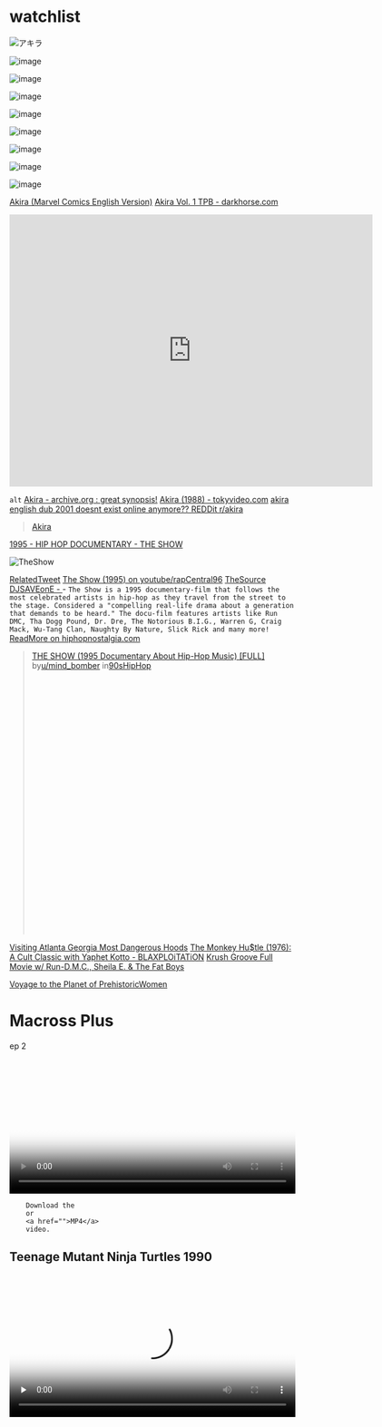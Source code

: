 
# watchlist

![アキラ](https://upload.wikimedia.org/wikipedia/commons/a/ab/Akira_logo.svg)


<div class="tupperware ic" markdown="1">


![image](https://images.darkhorse.com/covers/300/a/akira1.jpg)

![image](https://images.darkhorse.com/common/salestools/previews/akirav1/akirav1p1.jpg)

![image](https://images.darkhorse.com/common/salestools/previews/akirav1/akirav1p2.jpg)

![image](https://images.darkhorse.com/common/salestools/previews/akirav1/akirav1p3.jpg)

![image](https://images.darkhorse.com/common/salestools/previews/akirav1/akirav1p4.jpg)

![image](https://images.darkhorse.com/common/salestools/previews/akirav1/akirav1p5.jpg)

![image](https://images.darkhorse.com/common/salestools/previews/akirav1/akirav1p6.jpg)

![image](https://images.darkhorse.com/common/salestools/previews/akirav1/akirav1p7.jpg)





</div>


[Akira (Marvel Comics English Version)](https://archive.org/details/akira-c-003-v-01-full-color-darkhorse/AKIRA%20-%20c001%20%28v01%29%20%5BFull%20Color%5D%20%5BDarkhorse%5D/) [Akira Vol. 1 TPB - darkhorse.com](https://www.darkhorse.com/Books/40-180/Akira-Vol-1-TPB)

<iframe src="https://archive.org/embed/akira_20230402" width="640" height="480" frameborder="0" webkitallowfullscreen="true" mozallowfullscreen="true" allowfullscreen></iframe>

`alt` [Akira - archive.org : great synopsis!](https://archive.org/details/akira_1988) [Akira (1988) - tokyvideo.com](https://www.tokyvideo.com/video/akira-1988) [akira english dub 2001 doesnt exist online anymore?? REDDit r/akira](https://www.reddit.com/r/akira/comments/swrubx/akira_english_dub_2001_doesnt_exist_online_anymore/)


<blockquote class="imgur-embed-pub" lang="en" data-id="a/WKrHRD9"  ><a href="//imgur.com/a/WKrHRD9">Akira</a></blockquote><script async src="//s.imgur.com/min/embed.js" charset="utf-8"></script>

[1995 - HIP HOP DOCUMENTARY - THE SHOW](https://www.youtube.com/watch?v=2UHm2ASOpXA) 

![TheShow](https://blogger.googleusercontent.com/img/b/R29vZ2xl/AVvXsEhxIZ5HFhTzfw7diKQl9kloFX4SwJcIrtoZXZaTx5B0OI5vPipjLUBpSsDft7WeFf0c7yI5dTNpH1CSPzZPW3IM0aeBfwRAVI7d25RcKrrbLpW0nypkWgiqPKvlArbxSS4Oz89CurGizPOp/s640/the+show+-+big+and+puff.jpg)

[RelatedTweet](https://x.com/RicoThaka/status/1904320514044338291) [The Show (1995) on youtube/rapCentral96](https://youtu.be/35UQsh3FPrk?si=KC836p6WDg9LPlCx) [TheSource](https://thesource.com/tag/brooklyn-graffiti/) [DJSAVEonE - ](https://www.blogger.com/profile/13083316278648144555) - `The Show is a 1995 documentary-film that follows the most celebrated artists in hip-hop as they travel from the street to the stage. Considered a "compelling real-life drama about a generation that demands to be heard." The docu-film features artists like Run DMC, Tha Dogg Pound, Dr. Dre, The Notorious B.I.G., Warren G, Craig Mack, Wu-Tang Clan, Naughty By Nature, Slick Rick and many more! ` [ReadMore on hiphopnostalgia.com](https://www.hiphopnostalgia.com/2019/10/def-jam-show-documentary-1995.html)

<blockquote class="reddit-embed-bq" style="height:500px" data-embed-height="658"><a href="https://www.reddit.com/r/90sHipHop/comments/1eyqi7c/the_show_1995_documentary_about_hiphop_music_full/">THE SHOW (1995 Documentary About Hip-Hop Music) [FULL]</a><br> by<a href="https://www.reddit.com/user/mind_bomber/">u/mind_bomber</a> in<a href="https://www.reddit.com/r/90sHipHop/">90sHipHop</a></blockquote><script async="" src="https://embed.reddit.com/widgets.js" charset="UTF-8"></script>


[Visiting Atlanta Georgia Most Dangerous Hoods](https://youtu.be/oLLR73S493A?t=801) [The Monkey Hu$tle (1976): A Cult Classic with Yaphet Kotto - BLAXPLOiTATiON](https://www.youtube.com/watch?v=DnrJXABTdL0) [Krush Groove Full Movie w/ Run-D.M.C., Sheila E. & The Fat Boys](https://www.youtube.com/watch?v=SDRHe6FEY6M)

[Voyage to the Planet of PrehistoricWomen](https://x.com/BubbleGumPop510/status/1722044330729164804)

# Macross Plus 
ep 2
<video controls preload="none" width="100%" height="auto" poster="https://raw.githubusercontent.com/ricoThaka/rashardmro/refs/heads/master/assets/img/secdefanime.png">

<source src="https://archive.org/download/macross-plus-english-dub-master/Macross%20Plus%20-%20Episode%202%20%5BEnglish%20Dubbed%5D%20%281997%20Manga%20Entertainment%20Home%20Video%20Master%20Tape%29%20%5BBetacam%20SP%20Transfer%5D.mp4" type="video/mp4" />    
<source src="https://archive.org/download/macross-plus-english-dub-master/Macross%20Plus%20-%20Episode%202%20%5BEnglish%20Dubbed%5D%20%281997%20Manga%20Entertainment%20Home%20Video%20Master%20Tape%29%20%5BBetacam%20SP%20Transfer%5D.mp4" type="video/mp4" />
      
        Download the
        or
        <a href="">MP4</a>
        video.
</video>

## Teenage Mutant Ninja Turtles 1990 

<video controls preload="none"  width="100%" height="auto" poster="https://pbs.twimg.com/media/GW55EZPboAAdLG0?format=jpg&name=large">

  <source src="https://archive.org/download/teenage-mutant-ninja-turtles-open-matte/Teenage%20Mutant%20Ninja%20Turtles%20Open%20Matte.mp4" type="video/mp4" />

  <source src="https://archive.org/download/teenage-mutant-ninja-turtles-1990-720p-blu-ray-yts.-mx/Teenage.Mutant.Ninja.Turtles.1990.720p.BluRay.x264-%5BYTS.AM%5D.mp4" type="video/mp4" />

  Download the
  or
  <a href="https://archive.org/download/teenage-mutant-ninja-turtles-open-matte/Teenage%20Mutant%20Ninja%20Turtles%20Open%20Matte.mp4">MP4</a>
  video.
</video>

![TMNT](https://pbs.twimg.com/media/GW59Xgea8AEo9Pr?format=jpg&name=large)


# Astroboy / Tetsuwan Atom (1963) (japanese)
<iframe src="https://archive.org/embed/anonymoose034dvd10bit9673730c" width="640" height="480" frameborder="0" webkitallowfullscreen="true" mozallowfullscreen="true" allowfullscreen></iframe>

# Project Ako プロジェクトA子,
![ProjectAko](https://upload.wikimedia.org/wikipedia/en/7/70/Project_A-ko_Poster.jpg) [![Twitter Follow](https://img.shields.io/badge/Social-Latto__-blue?style=social&logo=X)](https://twitter.com/Latto) this is awkward, worst case you know i was a bigtime jehovhas Witness and im talking to you because you look like erika, and you know there was like one of your tribes women [Shannon Clausell](https://www.youtube.com/watch?v=N4oMrTT_fZw) and in the real world since im not in a cube anymore theres a lot of you that dont come into Jehovahs Witnesses bc you are [True Mulattos](https://en.wikipedia.org/wiki/Los_Angeles_Pobladores) of Southern California [`Los Angeles Pobladores`](https://en.wikipedia.org/wiki/Talk:Los_Angeles_Pobladores)  . I like [Project Ako]() Coral and other kids [![Twitter Follow](https://img.shields.io/badge/Social-parksideaps__-blue?style=social&logo=X)](https://twitter.com/parksideaps) so if coral still breathing she will like this, if not if her friend rose Jenevive Daughter an there was Raven in Constancia townhouse by [T_L_C_OlD_HOUSE](https://www.youtube.com/watch?v=92gHq1s6G-c) [Wiki Project Ako](https://en.wikipedia.org/wiki/Project_A-ko) [imdb](https://www.imdb.com/title/tt0091794/) [FanDom](https://a-ko.fandom.com/wiki/Project_A-ko) [RedditPost](https://www.reddit.com/r/TwoBestFriendsPlay/comments/13g27k1/ive_watched_all_the_project_ako_movies_this_is/) [Emi Shinohara, RIP](https://projecta-ko.com/emi-shinohara-rip/) [MyAnimeList](https://myanimelist.net/anime/212/Project_A-Ko)

<video controls preload="none"   width="100%" height="auto" poster="https://media.tenor.com/ew7jC3Fu9hIAAAAM/project-a-ko-ako.gif">
    
<source src="https://archive.org/download/ProjectAKo1/Project%20A%20Ko%201.mp4" type="video/mp4" />
         Download the
        or
<a href="https://archive.org/download/ProjectAKo1/Project%20A%20Ko%201.mp4">MP4</a>
        video.
</video> 

# [Where is SDO?](https://sdo.gsfc.nasa.gov/mission/moc.php)
<video controls preload="none"   width="100%" height="auto" poster="https://sdo.gsfc.nasa.gov/assets/img/latest/latest_1024_0193.jpg">
    
<source src="https://sdo.gsfc.nasa.gov/assets/img/latest/mpeg/latest_1024_0193.mp4" type="video/mp4" />
         Download the
        or
<a href="https://sdo.gsfc.nasa.gov/assets/img/latest/mpeg/latest_1024_0193.mp4">MP4</a>
        video.
</video> 

<iframe src="https://archive.org/embed/arcade_xmcota" width="560" height="384" frameborder="0" webkitallowfullscreen="true" mozallowfullscreen="true" allowfullscreen></iframe>

# Max Headroom - Complete Series
[Archive](https://archive.org/details/max-headroom-complete/Max+Headroom+S1E1+-+Blipverts.mp4)

<video controls preload="none"  poster="https://images.sbs.com.au/dims4/default/49ccab4/2147483647/strip/true/crop/1440x810+0+165/resize/1280x720!/quality/90/?url=http%3A%2F%2Fsbs-au-brightspot.s3.amazonaws.com%2Fdrupal%2Fguide%2Fpublic%2Fpodcast_images%2Fcatwoman_batman_college.jpg&imwidth=960">
<source src="https://archive.org/download/max-headroom-complete/Max%20Headroom%20S1E1%20-%20Blipverts.mp4" type="video/mp4" />
  Download the
  <a href="https://archive.org/download/max-headroom-complete/Max%20Headroom%20S1E1%20-%20Blipverts.mp4">MP4</a>
  video.
</video>



# Batman. The. Movie. 1966.i
![BATMAN 1966 is me an NORMANI at BUBBLETEA WILL](https://upload.wikimedia.org/wikipedia/en/6/69/Batman1966Poster.jpg)
its an [html5 video player](https://developer.mozilla.org/en-US/docs/Web/HTML/Element/video) so i hope u can find the play button! - [Rashard/Thaka](https://thakarashard.github.io/) 
[ARCHiVE](https://archive.org/details/batman.-the.-movie.-1966.i) [IMDB](https://www.imdb.com/title/tt0060153/?ref_=tt_mv_close) [HTML5ViDEO - CLOUDFLARE - whitepaper?](https://www.cloudflare.com/learning/video/how-html5-video-works/) [HTML5 Video Tags: The Ultimate Guide [2024]](https://bitmovin.com/blog/html5-video-tag-guide/)

>Batman (also known as Batman: The Movie) is a 1966 American superhero film directed by Leslie H. Martinson. Based on the television series, and the first full-length theatrical adaptation of the DC Comics character of the same name, the film stars Adam West as Batman and Burt Ward as Robin. The film hit theaters two months after the last episode of the first season of the television series. [WiKiPEDiA - BATMAN66](https://en.wikipedia.org/wiki/Batman_(1966_film)) [ArtDecoBatman 1943 Serial](https://archive.org/details/batman-1943-episode-01) [BATMAN(1966)](https://archive.org/details/batman-1966_202112)


<video controls preload="none"  poster="https://images.sbs.com.au/dims4/default/49ccab4/2147483647/strip/true/crop/1440x810+0+165/resize/1280x720!/quality/90/?url=http%3A%2F%2Fsbs-au-brightspot.s3.amazonaws.com%2Fdrupal%2Fguide%2Fpublic%2Fpodcast_images%2Fcatwoman_batman_college.jpg&imwidth=960">
<source src="https://ia803406.us.archive.org/32/items/batman.-the.-movie.-1966.i/Batman.The.Movie.1966.i.mp4" type="video/mp4" />
  Download the
  <a href="https://ia803406.us.archive.org/32/items/batman.-the.-movie.-1966.i/Batman.The.Movie.1966.i.mp4">MP4</a>
  video.
</video>

# Animal Farm
 [<img src="https://upload.wikimedia.org/wikipedia/commons/f/fb/Animal_Farm_-_1st_edition.jpg" alt="animal farm george orwell" />](https://upload.wikimedia.org/wikipedia/commons/f/fb/Animal_Farm_-_1st_edition.jpg)
 1954 [British](https://youtu.be/bwoHmubxDIg?si=JjDowEBAwy1dJZfX)-[American](https://youtu.be/bwoHmubxDIg?si=JjDowEBAwy1dJZfX) animated comedy-drama film produced by [Halas and Batchelor](https://en.wikipedia.org/wiki/Halas_and_Batchelor), based on the novel of the same name by [George Orwell](https://www.lapl.org/teens/books/teen-reviews/teen-review-1984-george-orwell). [AnimalFarm Trailer 1954](https://youtu.be/1KVYvlgCrao?si=rbllciWhcuwLg78Q) [imdb - summary](https://www.imdb.com/title/tt0047834/plotsummary/?ref_=tt_stry_pl) [Book - PDF - ARCHiVE - AnimalFarm](https://ia800905.us.archive.org/25/items/AnimalFarmByGeorgeOrwell/Animal%20Farm%20by%20George%20Orwell.pdf) [Alt download book](https://archive.org/details/AnimalFarm-English-GeorgeOrwell) [FANDOM](https://animal-farm.fandom.com/wiki/Animal_Farm_Wiki) [Wiki](https://en.wikipedia.org/wiki/Animal_Farm)

  <video  controls src="https://archive.org/download/animalfarm1954_20190809/Animal%20Farm%201954.mp4" poster="https://pbs.twimg.com/media/GJ3oD4vacAADC3A?format=jpg&name=large">
    Sorry, your browser doesn't support embedded videos, but don't worry, you can
    <a href="https://vossenwheels.com/wheel/s21-01-carbon/">download it</a>
    and watch it with your favorite video player!
  </video>

  Something wrong with that ninja turtles link, its like it was recoired with something to compensate for a wide screen, i understand the biology but goddam i hate that shit - rashard(thaka)

# The Complete SEASON 1 Of TMNT 1987 5 FULL EPISODES Teenage Mutant Ninja Turtles [archive](https://archive.org/details/the-complete-season-1-of-tmnt-1987-5-full-episodes-teenage-mutant-ninja-turtles_202310)

<iframe src="https://archive.org/embed/the-complete-season-1-of-tmnt-1987-5-full-episodes-teenage-mutant-ninja-turtles_202310" width="640" height="480" frameborder="0" webkitallowfullscreen="true" mozallowfullscreen="true" allowfullscreen></iframe>





[Fire and Ice 1983](https://archive.org/details/a137ee3e2a37701695abd791d95bfeaf-1080p)

<video controls preload="none"  width="100%" height="auto" poster="https://cover.box3.net/newsimg/dvdmov/max1126915764-frontback-cover.jpg">

  <source src="https://archive.org/download/a137ee3e2a37701695abd791d95bfeaf-1080p/a137ee3e2a37701695abd791d95bfeaf-1080p.mp4" type="video/mp4" />

  <source src="https://archive.org/download/a137ee3e2a37701695abd791d95bfeaf-1080p/a137ee3e2a37701695abd791d95bfeaf-1080p.mp4" type="video/mp4" />

  Download the
  or
  <a href="https://archive.org/download/a137ee3e2a37701695abd791d95bfeaf-1080p/a137ee3e2a37701695abd791d95bfeaf-1080p.mp4">MP4</a>
  video.
</video>

![TMNT](https://m.media-amazon.com/images/I/91pD0WLbJYL._AC_UF1000,1000_QL80_.jpg)

<a href="https://www.retrogames.cc/arcade-games/teenage-mutant-ninja-turtles-japan-2-players.html"><h3>Arcade</h3><img src="https://pbs.twimg.com/media/GW51FBDa8AI2P5E?format=png&name=small"></a>
        </div>
    </div>
    <div class="panelColumn">
      <div class="rightColumn">

<a href="https://archive.org/details/internetarcadeturbo?page=3"><h3>movie</h3><img src="https://pbs.twimg.com/media/GW51IXXbkAAc1lD?format=jpg&name=medium"></a>
         </div>
    </div>
  </div>
</div>


<div class="twoPanelSpread">
  <div class="row">
    <div class="panelColumn">
      <div class="leftColumn">
<a href="https://www.retrogames.cc/nes-games/teenage-mutant-ninja-turtles-tournament-fighters-usa.html"><h3>NES</h3><img src="https://pbs.twimg.com/media/GW5yAESa8AMD3xj?format=jpg&name=large"></a>
        </div>
    </div>
    <div class="panelColumn">
      <div class="rightColumn">

<a href="https://www.retrogames.cc/snes-games/teenage-mutant-ninja-turtles-tournament-fighters-usa.html"><h3>SNES</h3><img src="https://pbs.twimg.com/media/GW5yQFza8AAjv7K?format=jpg&name=large"></a>
         </div>
    </div>
  </div>
</div>

![TMNTtf](https://pbs.twimg.com/media/GW5w1TKa8AAJNxZ?format=jpg&name=large)


[MC Hammer BREAKS Silence And Exposes Diddy](https://www.youtube.com/watch?v=IUEeLnxT6-I)
[Smokey and the Bandit](https://lastchancepowerdrive.com/2019/08/10/smokey-and-the-bandit-filming-sites/)
<video controls preload="none"  width="100%" height="auto" poster="https://www.salvationsouth.com/wp-content/uploads/2023/12/CONDENSED-bandit-cover-1024x576.jpg">

  <source src="https://archive.org/download/SmokeyAndTheBandit/Smokey%20and%20the%20Bandit.mp4" type="video/mp4" />
  <source src="https://archive.org/download/SmokeyAndTheBandit/Smokey%20and%20the%20Bandit.ogv" type="video/ogg" />

  Download the
  or
  <a href="https://archive.org/download/SmokeyAndTheBandit/Smokey%20and%20the%20Bandit.mp4">MP4</a>
  video.
</video>

[THE SOUTH WE SAW IN THE BANDIT](https://www.salvationsouth.com/the-south-we-thought-we-saw-in-smokey-and-the-bandit-ed-southern/) [Watch Stream On the InterNet Archive - Smokey and The Bandit](https://archive.org/details/SmokeyAndTheBandit)


### Who's the Man? Comedy · Crime · Mystery
In this hip-hop whodunnit, Doctor Dré and Ed Lover play two barbers-turned-policemen who find themselves investigating their friend’s murder [TUBi](https://tubitv.com/movies/100000434/who-s-the-man) [TV_GUiDE](https://www.tvguide.com/movies/whos-the-man/2030109905/) [Yo! MTV Raps](https://en.wikipedia.org/wiki/Yo!_MTV_Raps) [https://plex](https://watch.plex.tv/movie/whos-the-man) [Who's the Man Soundtrack](https://youtube.com/playlist?list=PLvmdgH_DpOdI5xbuPGzzTVgTtr4XJneTq&si=g9KLLHPxeiLa0xVv) [ARCHiVE](https://archive.org/details/who-s-the-man-d-2-t-00) [Party AnD BullshiT](https://youtu.be/jX3bdJbo9ec?si=xRD48DfBGuc6UXL5)

<video controls preload="none"  poster="https://m.media-amazon.com/images/M/MV5BNGIxNjY3ZTktMmNlOS00MDdmLWE3NTYtNGQ4N2I3MWNlNDg5XkEyXkFqcGdeQXVyMjUyNDk2ODc@._V1_.jpg">
    
<source src="https://archive.org/download/who-s-the-man-d-2-t-00/WHO%27S%20THE%20MAN-D2_t00.mp4" type="video/mp4" />
         Download the
        or
<a href="https://archive.org/download/who-s-the-man-d-2-t-00/WHO%27S%20THE%20MAN-D2_t00.mp4">MP4</a>
        video.
</video> 

['Ranma ½: The Battle of Nekonron China! Fight to Break the Rules!!' (らんま½ 中国寝崑崙大決戦！掟やぶりの激闘篇！！](https://ranma.fandom.com/wiki/Big_Trouble_in_Nekonron,_China) [imdb](https://www.imdb.com/title/tt0101583/plotsummary/?ref_=tt_ov_pl) When Prince Kirin of the 7 Lucky Gods shows up at the Tendo dojo looking for his bride-to-be, guess who's accidentally holding the scroll that signifies his future mate? [blogspot](https://animeannoyances.blogspot.com/2018/12/recap-ranma-12-big-trouble-in-nekonron.html) [rotten tomatoes](https://www.rottentomatoes.com/m/ranma_12_the_movie_1_big_trouble_in_nekonron_china_1991) [ANN](https://www.animenewsnetwork.com/encyclopedia/anime.php?id=1534)

<video controls preload="none"  width="100%" height="auto" poster="https://static.wikia.nocookie.net/ranma/images/6/69/SeriesMovie01.png/revision/latest?cb=20120928053559">

<source src="https://dn720405.ca.archive.org/0/items/getvid_20220408/getvid.mp4" type="video/mp4" />    
<source src="https://dn720405.ca.archive.org/0/items/getvid_20220408/getvid.mp4" type="video/mp4" />
      
Download the
        or
      <a href="https://dn720405.ca.archive.org/0/items/getvid_20220408/getvid.mp4">MP4</a>
        video.
</video>

[Super Dimension Fortress: Macross Episodes](https://archive.org/download/sdf-macross-episode-8-longest-birthday-adv-dub_202108)

<video controls preload="none"  height="auto" poster="https://a.storyblok.com/f/178900/1280x720/6f9e6c0a89/sdf-macross-hero.jpg/m/1200x0/filters:quality(95)format(webp)">

<source src="https://archive.org/download/sdf-macross-episode-8-longest-birthday-adv-dub_202108/SDF%20Macross%20%20Episode%2001%20%20Booby%20Trap%20%20%28ADV%20Dub%29.mp4" type="video/mp4" />    
<source src="https://archive.org/download/sdf-macross-episode-8-longest-birthday-adv-dub_202108/SDF%20Macross%20%20Episode%2001%20%20Booby%20Trap%20%20%28ADV%20Dub%29.mp4" type="video/mp4" />
      
Download the
        or
      <a href="https://archive.org/download/sdf-macross-episode-8-longest-birthday-adv-dub_202108/SDF%20Macross%20%20Episode%2001%20%20Booby%20Trap%20%20%28ADV%20Dub%29.mp4">MP4</a>
        video.
</video>



[Macross Plus [OVA] (English Dub) Home Video Master Transfer (Betacam)](https://archive.org/details/macross-plus-english-dub-master)
Macross Plus (マクロスプラス, Makurosu Purasu) is a four-episode anime OVA and theatrical movie in the Macross series. It was the first sequel to the original Macross television series that took place in the official timeline (Macross II was quickly retconned by series creator Shōji Kawamori as a parallel world story in the Macross universe). Plus was a groundbreaking combination of traditional cel and computer-generated animation at the time of its release, paving the way for the incorporation of more computer-generated imagery in Japanese animation.[Wiki](https://en.wikipedia.org/wiki/Macross_Plus) [imdb](https://www.imdb.com/title/tt0110426/) [GFR](https://www.giantfreakinrobot.com/ent/macross-plus-anime-greatest-format.html) [My Anime List](https://myanimelist.net/anime/474/Macross_Plus) [OVA_FiLES](https://archive.org/download/macross-plus-english-dub-master)

<video controls preload="none"   height="auto" poster="https://media0.giphy.com/media/v1.Y2lkPTc5MGI3NjExYXE1MG12eDB1MmNvMDdoa2JoMG1pbjBvYXJ4aGY0NWlqNzF1YjA0OSZlcD12MV9pbnRlcm5hbF9naWZfYnlfaWQmY3Q9Zw/3o7qDQEzc4uJ2rwsbS/giphy.webp">

<source src="https://archive.org/download/macross-plus-english-dub-master/Macross%20Plus%20-%20Episode%201%20%5BEnglish%20Dubbed%5D%20%281997%20Manga%20Entertainment%20Home%20Video%20Master%20Tape%29%20%5BBetacam%20SP%20Transfer%5D.mp4" type="video/mp4" />    
<source src="https://archive.org/download/macross-plus-english-dub-master/Macross%20Plus%20-%20Episode%201%20%5BEnglish%20Dubbed%5D%20%281997%20Manga%20Entertainment%20Home%20Video%20Master%20Tape%29%20%5BBetacam%20SP%20Transfer%5D.mp4" type="video/mp4" />
      
Download the
        or
      <a href="https://dn720405.ca.archive.org/0/items/getvid_20220408/getvid.mp4">MP4</a>
        video.
</video>


## Computer Doc/Movie collection



<iframe src="https://archive.org/embed/ComputerHackingDocumentriesMegaCollection" width="640" height="480" frameborder="0" webkitallowfullscreen="true" mozallowfullscreen="true" allowfullscreen></iframe>

[Files for ComputerHackingDocumentriesMegaCollection](https://archive.org/download/ComputerHackingDocumentriesMegaCollection)
---

### The Red Planet Mars
An American scientist is able to contact and communicate with Mars with shattering political, economic, and spiritual repercussions. [imdb](https://www.imdb.com/title/tt0045073/)
<video controls preload="none"  
  src="https://archive.org/download/the-red-planet-mars/the%20red%20planet%20mars.mp4"
  poster="https://i.ebayimg.com/images/g/31cAAOSwu1VW6VuC/s-l1600.webp">

  Sorry, your browser doesn't support embedded videos, but don't worry, you can
  <a href="https://archive.org/download/the-red-planet-mars/the%20red%20planet%20mars.mp4">download it</a>
  and watch it with your favorite video player!
</video>


[My Favorite Martian Season 1 Episode 1 (1963) My Favorite Martin](https://www.youtube.com/watch?v=9bg9AGmYv84)
[My Favorite Martian Full Episodes Season 1 E20 - My Nephew The Artist](https://www.dailymotion.com/video/x822j08)
[My Favorite Martian Full Episodes Season 3 E23 - When A Martian Makes His Violin Cry](https://www.dailymotion.com/video/x81hpd9)
[Full text of "The book of Mars"](https://archive.org/stream/bookofmars00glas/bookofmars00glas_djvu.txt) 
[Heath cliff and the Cadillac cats episodes + Heathcliff (animated flick)](https://archive.org/details/HeathcliffanimatedFlick)


[Street Fighter II: The Animated Series](https://myanimelist.net/anime/876/Street_Fighter_II_V?cat=anime)
[Street Fighter II V (Includes ADV dub)](https://archive.org/details/street-fighter-ii-v-07-manga-adv-jpn-film-store-group_202107)
[Street Fighter: The Animated Series 1-26](https://archive.org/details/18FaceOfFury)
[Street Fighter II: The Animated Movie (1994)](https://www.youtube.com/watch?v=mNaF9SaPx2Y)
<video controls preload="none"  
  src="https://archive.org/download/street-fighter-ii-the-animated-movie-uncensored-1994/Street%20Fighter%20II%20%20-%20The%20Animated%20Movie%20UNCENSORED%20-%20%20%20%281994%29.mp4"
  poster="https://i.ebayimg.com/images/g/JGMAAOSwiClk-rJw/s-l960.webp">

  Sorry, your browser doesn't support embedded videos, but don't worry, you can
  <a href="https://archive.org/download/street-fighter-ii-the-animated-movie-uncensored-1994/Street%20Fighter%20II%20%20-%20The%20Animated%20Movie%20UNCENSORED%20-%20%20%20%281994%29.mp4">download it</a>
  and watch it with your favorite video player!
</video>

<div class="pinupImage expandingGallery">
<img src="https://i.ebayimg.com/images/g/45sAAOSwl8NkWpYB/s-l1600.webp" />
<img src="https://i.ebayimg.com/images/g/liYAAOSwKUNkWpYC/s-l960.webp" />
<img src="https://i.ebayimg.com/images/g/m2UAAOSw3whkWpYD/s-l960.webp" />
<img src="https://i.ebayimg.com/images/g/cPAAAOSwQmdkWpYF/s-l960.webp" />
</div>

<div class="pinupImage expandingGallery">
<img src="https://pbs.twimg.com/media/GO7wAqIbEAIdTOo?format=jpg&name=large" />
<img src="https://pbs.twimg.com/media/GO7vsNvbEAQVnpl?format=jpg&name=large" />
<img src="https://pbs.twimg.com/media/GO7w2bRbEAIbDDS?format=jpg&name=large" />
<img src="https://pbs.twimg.com/media/GO7xsp2aUAAVm5-?format=jpg&name=large" />

</div>
<img src="https://pbs.twimg.com/media/GO7v9QDaAAED8Vq?format=jpg&name=large" />
<a href="https://thetshirtlady.com/wp-content/uploads/2023/05/TTSLSon-768x398.png"> 

[Bewitched Pilot Episode I, Darrin, Take This Witch, Samantha  S1E1  ](https://youtu.be/oB_vXlgcCpw?si=O_TWnWDvSjS7-kYS)

### Divide and Conquer (film)
[Divide and Conquer (1943)](https://upload.wikimedia.org/wikipedia/commons/5/5d/Why_We_Fight-_Divide_and_Conquer.webm) is the third film of Frank Capra's Why We Fight propaganda film series and deals with the Nazi conquest of Western Europe in 1940. [ReadMoreOnWikiPedia](https://en.wikipedia.org/wiki/Divide_and_Conquer_(film))

<video controls preload="none"  
  src="https://upload.wikimedia.org/wikipedia/commons/5/5d/Why_We_Fight-_Divide_and_Conquer.webm"
  poster="https://pbs.twimg.com/media/GP_VBuEbEAEmjbi?format=jpg&name=large">

  Sorry, your browser doesn't support embedded videos, but don't worry, you can
  <a href="https://upload.wikimedia.org/wikipedia/commons/5/5d/Why_We_Fight-_Divide_and_Conquer.webm">download it</a>
  and watch it with your favorite video player!
</video>


### [Divide and Conquer](https://commons.wikimedia.org/wiki/File:U.S._War_Department_-_Divide_and_Conquer_(1943).webm)

Divide and rule policy (Latin: divide et impera), or divide and conquer, in politics and sociology is gaining and maintaining power divisively. This includes the exploitation of existing divisions within a political group by its political opponents, and also the deliberate creation or strengthening of such divisions.

The strategy, but not the phrase, applies in many ancient cases: the example of Aulus Gabinius exists, parting the Jewish nation into five conventions, reported by Flavius Josephus in Book I, 169–170 of The Jewish War (De bello Judaico).[1] Strabo also reports in Geographica, 8.7.3[2] that the Achaean League was gradually dissolved when it became part of the Roman province of Macedonia, as the Romans treated the various states differently, wishing to preserve some and to destroy others.[citation needed]

Elements of this technique involve: [citation needed]

creating or encouraging divisions among the subjects to prevent alliances that could challenge the sovereign and distributing forces so that they overpower each other.
aiding and promoting those who are willing to cooperate with the sovereign
fostering distrust and enmity between local rulers
encouraging meaningless expenditures that reduce the capability for political and military spending [Read<oreOnWikiPedia](https://en.wikipedia.org/wiki/Divide_and_rule) [imdb](https://www.imdb.com/title/tt0173769/)

### [Jonny Quest ](https://archive.org/download/jonny-quest-60s-complete)

<iframe src="https://archive.org/embed/jonny-quest-60s-complete" width="640" height="480" frameborder="0" webkitallowfullscreen="true" mozallowfullscreen="true" allowfullscreen></iframe>

![https://upload.wikimedia.org/wikipedia/en/f/f7/Jonny-quest-logo.jpg](https://upload.wikimedia.org/wikipedia/en/f/f7/Jonny-quest-logo.jpg)
Jonathan "Jonny" Quest is the son of Dr. Benton Quest and often accompanies him on his scientific investigations. Jonny has an adoptive brother and best friend, Hadji, and mentor/tutor, Race Bannon. He also has a pet dog named Bandit.[johnnyquest.fandom](https://jonnyquest.fandom.com/wiki/Jonny_Quest_(character)) [Jonny Quest/Doug Wildey “Where Does It Come From ” Pt 7](https://trekkercomic.com/2015/08/06/jonny-questdoug-wildey-where-does-it-come-from-pt-7/)
![JohnnyQuest](https://trekkercomic.com/wp-content/uploads/2015/08/JQ_SignedStatOfTeam_Medium.jpg)

![JohnnyBravo](https://upload.wikimedia.org/wikipedia/commons/thumb/b/be/Johnny_Bravo_series_logo.png/800px-Johnny_Bravo_series_logo.png)

<iframe src="https://archive.org/embed/johnnybravo1997" width="640" height="480" frameborder="0" webkitallowfullscreen="true" mozallowfullscreen="true" allowfullscreen></iframe>
[https://Johnny_Bravo](https://en.wikipedia.org/wiki/Johnny_Bravo)

### Mobile Suit Gundam 0083 Stardust Memory   Episode Irregulats in Albion   Subtitled English [watch](https://archive.org/details/Mobile_Suit_Gundam_0083_Stardust_Memory_Episode_Irregulats_in_Albion_Subtitled_E)
[Mobile Suit Gundam: The Witch from Mercury Ep. 1 | DUB | The Witch and the bride](https://www.youtube.com/watch?v=DF8aTKLYouw) [LiveAction GUNDAM :netflix:](https://youtu.be/s_fNP-ipgJA?si=TPxldMjjMzNYbPYP) [imdb](https://www.imdb.com/title/tt0159172/) [Mobile Suit Gundam](https://www.crunchyroll.com/series/GKEH2G9XV/mobile-suit-gundam) [Synopsis](https://myanimelist.net/anime/80/Kidou_Senshi_Gundam) It is year 0079 of the Universal Century. Mankind has moved to space, living in colony clusters known as "Sides." One of these Sides declares itself the "Principality of Zeon" and declares war on the Earth Federation, the governmental body currently ruling Earth. Using powerful humanoid robots known as "mobile suits," Zeon quickly gains the upper hand. [r/MobileSuitGundam](https://www.reddit.com/r/MobileSuitGundam/) 
[This Year’s Special Animation Program: Mobile Suit Gundam　 The First-Ever Major Screening Occasion to Showcase the Monumental Works!](https://2015.tiff-jp.net/news/en/?p=8906)

[[ 47] Mobile Suit Gundam Wing](https://archive.org/details/47-mobile-suit-gundam-wing)

<iframe src="https://archive.org/embed/47-mobile-suit-gundam-wing" width="640" height="480" frameborder="0" webkitallowfullscreen="true" mozallowfullscreen="true" allowfullscreen></iframe>


### They Live

### [They Live 1989 VHS](https://archive.org/details/they-live-1989-vhs)

They Live is a 1988 American science fiction action horror film[b] written and directed by John Carpenter, based on the 1963 short story "[Eight O'Clock in the Morning](https://ia801600.us.archive.org/9/items/eight-oclock-in-the-morning/Eight%20o%27clock%20in%20the%20morning.pdf)" by [Ray Nelson](https://www.goodreads.com/book/show/5841632-eight-o-clock-in-the-morning) 
[Radell Faraday Nelson](https://en.wikipedia.org/wiki/Ray_Nelson_(author)) (October 3, 1931 – November 30, 2022) was an American science fiction author and cartoonist
 . [imdb](https://www.imdb.com/title/tt0096256/)[ReadMoreOnWikipedia](https://en.wikipedia.org/wiki/They_Live)
<video controls preload="none"  
  src="https://archive.org/download/they-live-1989-vhs/They%20Live%201989%20VHS%20.mp4"
  poster="https://i.gifer.com/origin/81/817aa974b6c8bad26b3f2ef4a7a21848_w200.gif">

  Sorry, your browser doesn't support embedded videos, but don't worry, you can
  <a href="https://archive.org/download/they-live-1989-vhs/They%20Live%201989%20VHS%20.mp4">download it</a>
  and watch it with your favorite video player!
</video> 


[![BubbleGumPop_Sartu_Normani](https://pbs.twimg.com/media/GP-49yYbEAEUvTf?format=jpg&name=medium)](https://pbs.twimg.com/media/GP-49yYbEAEUvTf?format=jpg&name=medium "Redirect to homepage")
## Anime 

### Sailor Moon The Movies VHS English Edited Version

### [Sailor Moon The Movies Special Uncut Subtitled Edition VHS](https://archive.org/details/sailor-moon-the-movies-special-uncut-subtitled-edition-vhs_202109)

These are from the official uncut subtitled edition VHS tapes released by Pioneer Entertainment
 . [ReadMoreOnWikipedia](https://en.wikipedia.org/wiki/Sailor_Moon)
<video controls preload="none"  
  src="https://archive.org/download/sailor-moon-the-movies-special-uncut-subtitled-edition-vhs_202109/Sailor%20Moon%20R%20The%20Movie%20Special%20Uncut%20Subtitled%20Edition%20VHS.mp4"
  poster="https://media0.giphy.com/media/v1.Y2lkPTc5MGI3NjExcm51ZDhkdDR1MHh5YjVxMHg2aXI0a25ydWU1MjM5M3ZvN2hoMnl1ayZlcD12MV9pbnRlcm5hbF9naWZfYnlfaWQmY3Q9Zw/Djk6OV5llwUb6/giphy.webp">

  Sorry, your browser doesn't support embedded videos, but don't worry, you can
  <a href="https://archive.org/download/sailor-moon-the-movies-special-uncut-subtitled-edition-vhs_202109/Sailor%20Moon%20R%20The%20Movie%20Special%20Uncut%20Subtitled%20Edition%20VHS.mp4">download it</a>
  and watch it with your favorite video player!
</video>
<a href="https://upload.wikimedia.org/wikipedia/en/1/15/Pretty_Soldier_Sailor_Moon_arcade_flyer.jpg"><img src="https://upload.wikimedia.org/wikipedia/en/1/15/Pretty_Soldier_Sailor_Moon_arcade_flyer.jpg" style="width:266px;height:375px;margin-right:5px;padding:10px;" align="left" alt="Pineapple" />

### [Sailor Moon Laserdisc Vol 1-3](https://archive.org/details/sailor-moon-ld-vol-2) [imdb](https://www.imdb.com/title/tt0103369/)
## Pretty Soldier Sailor Moon (Ver. 95-03-22B Europe)
### hit tab to configure keyys
 ~> [Quick guide on how to play on the Internet Arcade](https://armchairarcade.com/perspectives/2014/11/06/quick-guide-on-how-to-play-on-the-internet-arcade/)
 Pretty Soldier Sailor Moon[a] is a side-scrolling beat 'em up arcade video game developed by Gazelle and released on March 22, 1995. It was published by Banpresto.[2][3] It is the first game to be created by Gazelle, one of the offshoots of defunct developer Toaplan that were founded after they declared bankruptcy in 1994, and one of the few titles based upon Naoko Takeuchi's Sailor Moon shōjo manga and anime series that had an official international release, and it also has been compared with other titles in the same genre such as Capcom's Final Fight and Technōs Japan's Double Dragon.[4][5][ReadMoreoNWikiPedia](https://en.wikipedia.org/wiki/Pretty_Soldier_Sailor_Moon_(arcade_game))
<iframe src="https://archive.org/embed/arcade_sailormn"  height="450px" frameborder="0" webkitallowfullscreen="true" mozallowfullscreen="true" allowfullscreen></iframe>

## Live Action 
### Knight Rider 2010 (1994)
Loosely based on the popular television series of the 80's, this movie brings the story into an apocalyptic time and a new "KITT". [imdb](https://www.imdb.com/title/tt0110273/) /////// Knight Rider 2010 is a 1994 American science fiction action television film directed by Sam Pillsbury and written by John Leekley, loosely based on the television series Knight Rider. The film stars Richard Joseph Paul, Heidi Leick, Michael Beach, and Don McManus. It aired in syndication in the United States on February 13, 1994, as part of Universal Television's Action Pack programming block. [ReadMoreOnWikipedia](https://en.wikipedia.org/wiki/Knight_Rider_2010)
<video controls preload="none"  
  src="https://archive.org/download/knight-rider-2010-1994/Knight%20Rider%202010-%201994.mp4"
  poster="https://m.media-amazon.com/images/M/MV5BMjJiYjYyZTAtM2ViMi00Yjg3LWJmZjItYTNhNjI5YzUzYmQxXkEyXkFqcGdeQXVyMjQ4Nzk0MDU@._V1_FMjpg_UX1000_.jpg">

  Sorry, your browser doesn't support embedded videos, but don't worry, you can
  <a href="https://archive.org/download/knight-rider-2010-1994/Knight%20Rider%202010-%201994.mp4">download it</a>
  and watch it with your favorite video player!
</video>
